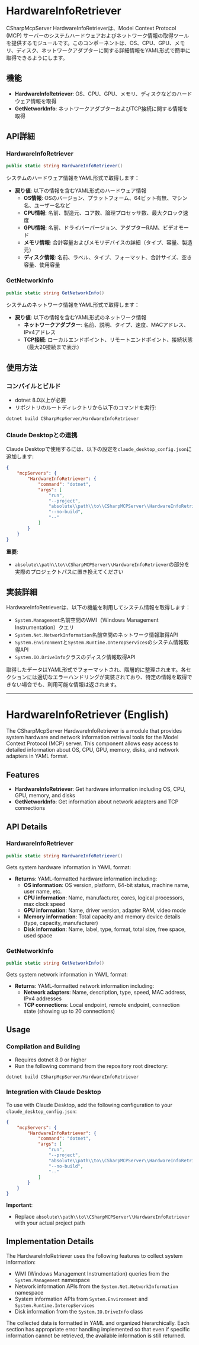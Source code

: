 # HardwareInfoRetriever

CSharpMcpServer HardwareInfoRetrieverは、Model Context Protocol (MCP) サーバーのシステムハードウェアおよびネットワーク情報の取得ツールを提供するモジュールです。このコンポーネントは、OS、CPU、GPU、メモリ、ディスク、ネットワークアダプターに関する詳細情報をYAML形式で簡単に取得できるようにします。

## 機能
- **HardwareInfoRetriever**: OS、CPU、GPU、メモリ、ディスクなどのハードウェア情報を取得
- **GetNetworkInfo**: ネットワークアダプターおよびTCP接続に関する情報を取得

## API詳細

### HardwareInfoRetriever
```csharp
public static string HardwareInfoRetriever()
```
システムのハードウェア情報をYAML形式で取得します：
- **戻り値**: 以下の情報を含むYAML形式のハードウェア情報
  - **OS情報**: OSのバージョン、プラットフォーム、64ビット有無、マシン名、ユーザー名など
  - **CPU情報**: 名前、製造元、コア数、論理プロセッサ数、最大クロック速度
  - **GPU情報**: 名前、ドライバーバージョン、アダプターRAM、ビデオモード
  - **メモリ情報**: 合計容量およびメモリデバイスの詳細（タイプ、容量、製造元）
  - **ディスク情報**: 名前、ラベル、タイプ、フォーマット、合計サイズ、空き容量、使用容量

### GetNetworkInfo
```csharp
public static string GetNetworkInfo()
```
システムのネットワーク情報をYAML形式で取得します：
- **戻り値**: 以下の情報を含むYAML形式のネットワーク情報
  - **ネットワークアダプター**: 名前、説明、タイプ、速度、MACアドレス、IPv4アドレス
  - **TCP接続**: ローカルエンドポイント、リモートエンドポイント、接続状態（最大20接続まで表示）

## 使用方法

### コンパイルとビルド
- dotnet 8.0以上が必要
- リポジトリのルートディレクトリから以下のコマンドを実行:

```bash
dotnet build CSharpMcpServer/HardwareInfoRetriever
```

### Claude Desktopとの連携
Claude Desktopで使用するには、以下の設定を`claude_desktop_config.json`に追加します:

```json
{
    "mcpServers": {
        "HardwareInfoRetriever": {
            "command": "dotnet",
            "args": [
                "run",
                "--project",
                "absolute\\path\\to\\CSharpMCPServer\\HardwareInfoRetriever",
                "--no-build",
                "--"
            ]
        }
    }
}
```

**重要**: 
- `absolute\\path\\to\\CSharpMCPServer\\HardwareInfoRetriever`の部分を実際のプロジェクトパスに置き換えてください

## 実装詳細

HardwareInfoRetrieverは、以下の機能を利用してシステム情報を取得します：

- `System.Management`名前空間のWMI（Windows Management Instrumentation）クエリ
- `System.Net.NetworkInformation`名前空間のネットワーク情報取得API
- `System.Environment`と`System.Runtime.InteropServices`のシステム情報取得API
- `System.IO.DriveInfo`クラスのディスク情報取得API

取得したデータはYAML形式でフォーマットされ、階層的に整理されます。各セクションには適切なエラーハンドリングが実装されており、特定の情報を取得できない場合でも、利用可能な情報は返されます。

---

# HardwareInfoRetriever (English)

The CSharpMcpServer HardwareInfoRetriever is a module that provides system hardware and network information retrieval tools for the Model Context Protocol (MCP) server. This component allows easy access to detailed information about OS, CPU, GPU, memory, disks, and network adapters in YAML format.

## Features
- **HardwareInfoRetriever**: Get hardware information including OS, CPU, GPU, memory, and disks
- **GetNetworkInfo**: Get information about network adapters and TCP connections

## API Details

### HardwareInfoRetriever
```csharp
public static string HardwareInfoRetriever()
```
Gets system hardware information in YAML format:
- **Returns**: YAML-formatted hardware information including:
  - **OS information**: OS version, platform, 64-bit status, machine name, user name, etc.
  - **CPU information**: Name, manufacturer, cores, logical processors, max clock speed
  - **GPU information**: Name, driver version, adapter RAM, video mode
  - **Memory information**: Total capacity and memory device details (type, capacity, manufacturer)
  - **Disk information**: Name, label, type, format, total size, free space, used space

### GetNetworkInfo
```csharp
public static string GetNetworkInfo()
```
Gets system network information in YAML format:
- **Returns**: YAML-formatted network information including:
  - **Network adapters**: Name, description, type, speed, MAC address, IPv4 addresses
  - **TCP connections**: Local endpoint, remote endpoint, connection state (showing up to 20 connections)

## Usage

### Compilation and Building
- Requires dotnet 8.0 or higher
- Run the following command from the repository root directory:

```bash
dotnet build CSharpMcpServer/HardwareInfoRetriever
```

### Integration with Claude Desktop
To use with Claude Desktop, add the following configuration to your `claude_desktop_config.json`:

```json
{
    "mcpServers": {
        "HardwareInfoRetriever": {
            "command": "dotnet",
            "args": [
                "run",
                "--project",
                "absolute\\path\\to\\CSharpMCPServer\\HardwareInfoRetriever",
                "--no-build",
                "--"
            ]
        }
    }
}
```

**Important**: 
- Replace `absolute\\path\\to\\CSharpMCPServer\\HardwareInfoRetriever` with your actual project path

## Implementation Details

The HardwareInfoRetriever uses the following features to collect system information:

- WMI (Windows Management Instrumentation) queries from the `System.Management` namespace
- Network information APIs from the `System.Net.NetworkInformation` namespace
- System information APIs from `System.Environment` and `System.Runtime.InteropServices`
- Disk information from the `System.IO.DriveInfo` class

The collected data is formatted in YAML and organized hierarchically. Each section has appropriate error handling implemented so that even if specific information cannot be retrieved, the available information is still returned.
